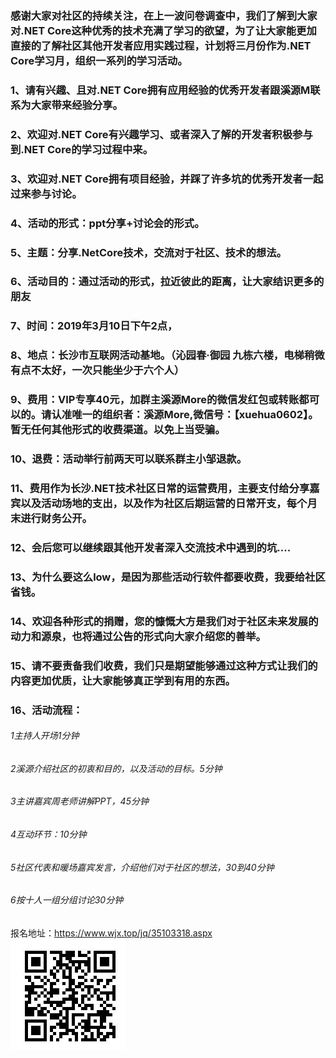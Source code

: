 ### 感谢大家对社区的持续关注，在上一波问卷调查中，我们了解到大家对.NET Core这种优秀的技术充满了学习的欲望，为了让大家能更加直接的了解社区其他开发者应用实践过程，计划将三月份作为.NET Core学习月，组织一系列的学习活动。
### 1、请有兴趣、且对.NET Core拥有应用经验的优秀开发者跟溪源M联系为大家带来经验分享。
### 2、欢迎对.NET Core有兴趣学习、或者深入了解的开发者积极参与到.NET Core的学习过程中来。
### 3、欢迎对.NET Core拥有项目经验，并踩了许多坑的优秀开发者一起过来参与讨论。
### 4、活动的形式：ppt分享+讨论会的形式。
### 5、主题：分享.NetCore技术，交流对于社区、技术的想法。
### 6、活动目的：通过活动的形式，拉近彼此的距离，让大家结识更多的朋友
### 7、时间：2019年3月10日下午2点，
### 8、地点：长沙市互联网活动基地。（沁园春·御园 九栋六楼，电梯稍微有点不太好，一次只能坐少于六个人）
### 9、费用：VIP专享40元，加群主溪源More的微信发红包或转账都可以的。请认准唯一的组织者：溪源More,微信号：【xuehua0602】。暂无任何其他形式的收费渠道。以免上当受骗。
### 10、退费：活动举行前两天可以联系群主小邹退款。
### 11、费用作为长沙.NET技术社区日常的运营费用，主要支付给分享嘉宾以及活动场地的支出，以及作为社区后期运营的日常开支，每个月末进行财务公开。
### 12、会后您可以继续跟其他开发者深入交流技术中遇到的坑....
### 13、为什么要这么low，是因为那些活动行软件都要收费，我要给社区省钱。
### 14、欢迎各种形式的捐赠，您的慷慨大方是我们对于社区未来发展的动力和源泉，也将通过公告的形式向大家介绍您的善举。
### 15、请不要责备我们收费，我们只是期望能够通过这种方式让我们的内容更加优质，让大家能够真正学到有用的东西。
### 16、活动流程：
###### 1主持人开场1分钟
###### 2溪源介绍社区的初衷和目的，以及活动的目标。5分钟
###### 3主讲嘉宾周老师讲解PPT，45分钟
###### 4互动环节：10分钟
###### 5社区代表和暖场嘉宾发言，介绍他们对于社区的想法，30到40分钟
###### 6按十人一组分组讨论30分钟
 报名地址：https://www.wjx.top/jq/35103318.aspx
![avatar](https://github.com/china-net-community/changsha-community-huodong/blob/master/docs/%E6%8A%A5%E5%90%8D%E4%BA%8C%E7%BB%B4%E7%A0%81.png) 



